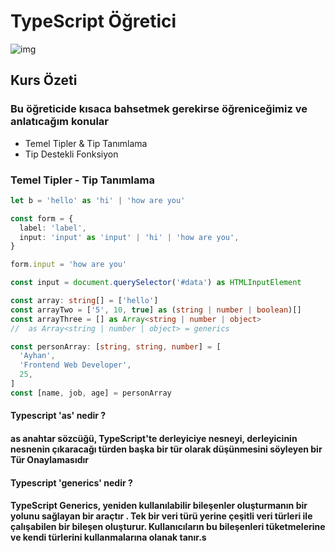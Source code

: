 # TypeScript Öğretici

![img](https://i.ytimg.com/vi/jex--OwVycc/maxresdefault.jpg)

## Kurs Özeti

### Bu öğreticide kısaca bahsetmek gerekirse öğreniceğimiz ve anlatıcağım konular

- Temel Tipler & Tip Tanımlama
- Tip Destekli Fonksiyon

### Temel Tipler - Tip Tanımlama

```ts
let b = 'hello' as 'hi' | 'how are you'

const form = {
  label: 'label',
  input: 'input' as 'input' | 'hi' | 'how are you',
}

form.input = 'how are you'

const input = document.querySelector('#data') as HTMLInputElement

const array: string[] = ['hello']
const arrayTwo = ['5', 10, true] as (string | number | boolean)[]
const arrayThree = [] as Array<string | number | object>
//  as Array<string | number | object> = generics

const personArray: [string, string, number] = [
  'Ayhan',
  'Frontend Web Developer',
  25,
]
const [name, job, age] = personArray
```

#### Typescript 'as' nedir ?

#### as anahtar sözcüğü, TypeScript'te derleyiciye nesneyi, derleyicinin nesnenin çıkaracağı türden başka bir tür olarak düşünmesini söyleyen bir Tür Onaylamasıdır

#### Typescript 'generics' nedir ?

#### TypeScript Generics, yeniden kullanılabilir bileşenler oluşturmanın bir yolunu sağlayan bir araçtır . Tek bir veri türü yerine çeşitli veri türleri ile çalışabilen bir bileşen oluşturur. Kullanıcıların bu bileşenleri tüketmelerine ve kendi türlerini kullanmalarına olanak tanır.s
